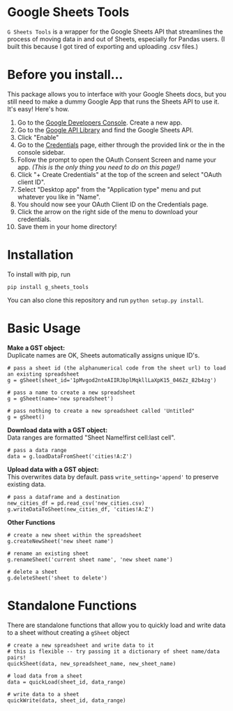 # Google Sheets Tools

`G Sheets Tools` is a wrapper for the Google Sheets API that streamlines the process of moving data in and out of Sheets, especially for Pandas users. (I built this because I got tired of exporting and uploading .csv files.)

# Before you install...
This package allows you to interface with your Google Sheets docs, but you still need to make a dummy Google App that runs the Sheets API to use it. It's easy! Here's how.

1. Go to the [Google Developers Console](https://console.developers.google.com/cloud-resource-manager). Create a new app.
2. Go to the [Google API Library](https://console.developers.google.com/apis/library) and find the Google Sheets API.
3. Click "Enable"
4. Go to the [Credentials](https://console.developers.google.com/apis/credentials) page, either through the provided link or the in the console sidebar.
5.  Follow the prompt to open the OAuth Consent Screen and name your app. _(This is the only thing you need to do on this page!)_
6. Click "+ Create Credentials" at the top of the screen and select "OAuth client ID".
7. Select "Desktop app" from the "Application type" menu and put whatever you like in "Name".
8. You should now see your OAuth Client ID on the Credentials page.
9. Click the arrow on the right side of the menu to download your credentials.
10. Save them in your home directory!

# Installation
To install with pip, run

`pip install g_sheets_tools`

You can also clone this repository and run `python setup.py install`.

# Basic Usage
**Make a GST object:**  
Duplicate names are OK, Sheets automatically assigns unique ID's.

```
# pass a sheet id (the alphanumerical code from the sheet url) to load an existing spreadsheet
g = gSheet(sheet_id='1pMvgod2nteAIIRJbplMqkllLaXpK15_046Zz_82b4zg')

# pass a name to create a new spreadsheet
g = gSheet(name='new spreadsheet')

# pass nothing to create a new spreadsheet called 'Untitled"
g = gSheet()
```


**Download data with a GST object:**  
Data ranges are formatted "Sheet Name!first cell:last cell". 

```
# pass a data range
data = g.loadDataFromSheet('cities!A:Z')
```

**Upload data with a GST object:**  
This overwrites data by default. pass `write_setting='append'` to preserve existing data.

```
# pass a dataframe and a destination
new_cities_df = pd.read_csv('new_cities.csv)
g.writeDataToSheet(new_cities_df, 'cities!A:Z')
```

**Other Functions**

```
# create a new sheet within the spreadsheet
g.createNewSheet('new sheet name')

# rename an existing sheet
g.renameSheet('current sheet name', 'new sheet name')

# delete a sheet
g.deleteSheet('sheet to delete')
```

# Standalone Functions
There are standalone functions that allow you to quickly load and write data to a sheet without creating a `gSheet` object

```
# create a new spreadsheet and write data to it
# this is flexible -- try passing it a dictionary of sheet name/data pairs!
quickSheet(data, new_spreadsheet_name, new_sheet_name)

# load data from a sheet
data = quickLoad(sheet_id, data_range)

# write data to a sheet
quickWrite(data, sheet_id, data_range)
```

